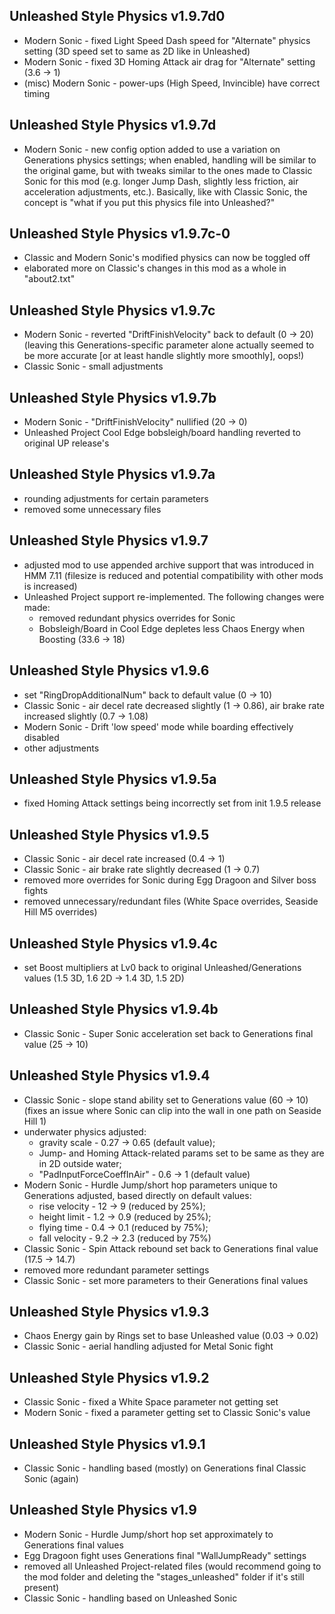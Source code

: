 ## Unleashed Style Physics v1.9.7d0
- Modern Sonic - fixed Light Speed Dash speed for "Alternate" physics setting (3D speed set to same as 2D like in Unleashed)
- Modern Sonic - fixed 3D Homing Attack air drag for "Alternate" setting (3.6 → 1)
- (misc) Modern Sonic - power-ups (High Speed, Invincible) have correct timing

## Unleashed Style Physics v1.9.7d
- Modern Sonic - new config option added to use a variation on Generations physics settings; when enabled, handling will be similar to the original game, but with tweaks similar to the ones made to Classic Sonic for this mod (e.g. longer Jump Dash, slightly less friction, air acceleration adjustments, etc.). Basically, like with Classic Sonic, the concept is "what if you put this physics file into Unleashed?"

## Unleashed Style Physics v1.9.7c-0
- Classic and Modern Sonic's modified physics can now be toggled off
- elaborated more on Classic's changes in this mod as a whole in "about2.txt"

## Unleashed Style Physics v1.9.7c
- Modern Sonic - reverted "DriftFinishVelocity" back to default (0 → 20) (leaving this Generations-specific parameter alone actually seemed to be more accurate [or at least handle slightly more smoothly], oops!)
- Classic Sonic - small adjustments

## Unleashed Style Physics v1.9.7b
- Modern Sonic - "DriftFinishVelocity" nullified (20 → 0)
- Unleashed Project Cool Edge bobsleigh/board handling reverted to original UP release's

## Unleashed Style Physics v1.9.7a
- rounding adjustments for certain parameters
- removed some unnecessary files

## Unleashed Style Physics v1.9.7
- adjusted mod to use appended archive support that was introduced in HMM 7.11 (filesize is reduced and potential compatibility with other mods is increased)
- Unleashed Project support re-implemented. The following changes were made:
  - removed redundant physics overrides for Sonic
  - Bobsleigh/Board in Cool Edge depletes less Chaos Energy when Boosting (33.6 → 18)

## Unleashed Style Physics v1.9.6
- set "RingDropAdditionalNum" back to default value (0 → 10)
- Classic Sonic - air decel rate decreased slightly (1 → 0.86), air brake rate increased slightly (0.7 → 1.08)
- Modern Sonic - Drift 'low speed' mode while boarding effectively disabled
- other adjustments

## Unleashed Style Physics v1.9.5a
- fixed Homing Attack settings being incorrectly set from init 1.9.5 release

## Unleashed Style Physics v1.9.5
- Classic Sonic - air decel rate increased (0.4 → 1)
- Classic Sonic - air brake rate slightly decreased (1 → 0.7)
- removed more overrides for Sonic during Egg Dragoon and Silver boss fights
- removed unnecessary/redundant files (White Space overrides, Seaside Hill M5 overrides)

## Unleashed Style Physics v1.9.4c
- set Boost multipliers at Lv0 back to original Unleashed/Generations values (1.5 3D, 1.6 2D → 1.4 3D, 1.5 2D)

## Unleashed Style Physics v1.9.4b
- Classic Sonic - Super Sonic acceleration set back to Generations final value (25 → 10)

## Unleashed Style Physics v1.9.4
- Classic Sonic - slope stand ability set to Generations value (60 → 10) (fixes an issue where Sonic can clip into the wall in one path on Seaside Hill 1)
- underwater physics adjusted:
  - gravity scale - 0.27 → 0.65 (default value);
  - Jump- and Homing Attack-related params set to be same as they are in 2D outside water;
  - "PadInputForceCoeffInAir" - 0.6 → 1 (default value)
- Modern Sonic - Hurdle Jump/short hop parameters unique to Generations adjusted, based directly on default values:
  - rise velocity - 12 → 9 (reduced by 25%);
  - height limit - 1.2 → 0.9 (reduced by 25%);
  - flying time - 0.4 → 0.1 (reduced by 75%);
  - fall velocity - 9.2 → 2.3 (reduced by 75%)
- Classic Sonic - Spin Attack rebound set back to Generations final value (17.5 → 14.7)
- removed more redundant parameter settings
- Classic Sonic - set more parameters to their Generations final values

## Unleashed Style Physics v1.9.3
- Chaos Energy gain by Rings set to base Unleashed value (0.03 → 0.02)
- Classic Sonic - aerial handling adjusted for Metal Sonic fight

## Unleashed Style Physics v1.9.2
- Classic Sonic - fixed a White Space parameter not getting set
- Modern Sonic - fixed a parameter getting set to Classic Sonic's value

## Unleashed Style Physics v1.9.1
- Classic Sonic - handling based (mostly) on Generations final Classic Sonic (again)

## Unleashed Style Physics v1.9
- Modern Sonic - Hurdle Jump/short hop set approximately to Generations final values
- Egg Dragoon fight uses Generations final "WallJumpReady" settings
- removed all Unleashed Project-related files (would recommend going to the mod folder and deleting the "stages_unleashed" folder if it's still present)
- Classic Sonic - handling based on Unleashed Sonic
